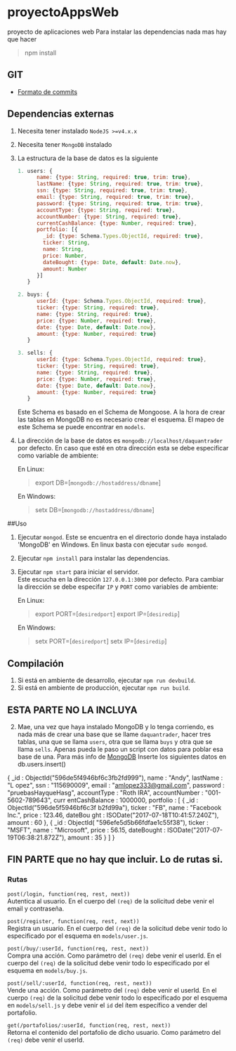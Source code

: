 # proyectoAppsWeb
proyecto de aplicaciones web
Para instalar las dependencias nada mas hay que hacer 
>npm install

## GIT
* [Formato de commits](http://udacity.github.io/git-styleguide/)

## Dependencias externas
1. Necesita tener instalado `NodeJS >=v4.x.x`
2. Necesita tener `MongoDB` instalado
3. La estructura de la base de datos es la siguiente
   ```javascript
   1. users: {  
         name: {type: String, required: true, trim: true},  
         lastName: {type: String, required: true, trim: true},  
         ssn: {type: String, required: true, trim: true},  
         email: {type: String, required: true, trim: true},  
         password: {type: String, required: true, trim: true},  
         accountType: {type: String, required: true},  
         accountNumber: {type: String, required: true},  
         currentCashBalance: {type: Number, required: true},  
         portfolio: [{  
           _id: {type: Schema.Types.ObjectId, required: true},  
           ticker: String,  
           name: String,  
           price: Number,  
           dateBought: {type: Date, default: Date.now},  
           amount: Number  
         }]  
      }
   
   2. buys: {  
         userId: {type: Schema.Types.ObjectId, required: true},  
         ticker: {type: String, required: true},  
         name: {type: String, required: true},  
         price: {type: Number, required: true},  
         date: {type: Date, default: Date.now},  
         amount: {type: Number, required: true}  
      }
   
   3. sells: {
         userId: {type: Schema.Types.ObjectId, required: true},
         ticker: {type: String, required: true},
         name: {type: String, required: true},
         price: {type: Number, required: true},
         date: {type: Date, default: Date.now},
         amount: {type: Number, required: true}
      }
   ```
   Este Schema es basado en el Schema de Mongoose. A la hora de crear las tablas en MongoDB no es necesario crear el esquema. 
   El mapeo de este Schema se puede encontrar en `models`.
4. La dirección de la base de datos es `mongodb://localhost/daquantrader` por defecto. En caso que esté en otra dirección esta se debe especificar 
como variable de ambiente:  
   
   En Linux:  
   >export DB=[`mongodb://hostaddress/dbname`]

   En Windows:
   >setx DB=[`mongodb://hostaddress/dbname`]

##Uso
1. Ejecutar `mongod`. Este se encuentra en el directorio donde haya instalado 'MongoDB' en Windows. En linux basta con ejecutar `sudo mongod`.
2. Ejecutar `npm install` para instalar las dependencias.
3. Ejecutar `npm start` para iniciar el servidor.  
   Este escucha en la dirección `127.0.0.1:3000` por defecto. Para cambiar la dirección se debe especifar `IP` y `PORT` como variables de ambiente:

   En Linux:  
   >export PORT=[`desiredport`]
   >export IP=[`desiredip`]
   
   En Windows:
   >setx PORT=[`desiredport`]
   >setx IP=[`desiredip`]

## Compilación

1. Si está en ambiente de desarrollo, ejecutar `npm run devbuild`.
2. Si está en ambiente de producción, ejecutar `npm run build`.

## ESTA PARTE NO LA INCLUYA

2. Mae, una vez que haya instalado MongoDB y lo tenga corriendo, es nada más de crear una base que se llame `daquantrader`, hacer tres tablas, una que se llama `users`, otra que se llama `buys` y otra que se llama `sells`. Apenas pueda le paso un script con datos para poblar esa base de una. Para más info de [MongoDB](https://docs.mongodb.com/manual/installation/?_ga=2.6662325.666629545.1500355352-1173324507.1500355352)
Inserte los siguientes datos en db.users.insert()

  { _id : ObjectId("596de5f4946bf6c3fb2fd999"), name : "Andy", lastName : "L
opez", ssn : "115690009", email : "amlopez333@gmail.com", password : "pruebasHayqueHasg", accountType : "Roth IRA", accountNumber : "001-5602-789643", curr
entCashBalance : 1000000, portfolio : [ { _id : ObjectId("596de5f5946bf6c3f
b2fd99a"), ticker : "FB", name : "Facebook Inc.", price : 123.46, dateBou
ght : ISODate("2017-07-18T10:41:57.240Z"), amount : 60 }, { _id : ObjectId(
"596efe5d5b66fdfae1c55f38"), ticker : "MSFT", name : "Microsoft", price :
56.15, dateBought : ISODate("2017-07-19T06:38:21.872Z"), amount : 35 } ] }

## FIN PARTE que no hay que incluir. Lo de rutas si.

### Rutas

`post(/login, function(req, rest, next))`  
Autentica al usuario. En el cuerpo del `(req)` de la solicitud debe venir el email y contraseña.

`post(/register, function(req, rest, next))`  
Registra un usuario. En el cuerpo del `(req)` de la solicitud debe venir todo lo especificado por el esquema en `models/user.js`.

`post(/buy/:userId, function(req, rest, next))`  
Compra una acción. Como parámetro del `(req)` debe venir el userId. En el cuerpo del `(req)` de la solicitud debe venir todo lo especificado por el esquema en `models/buy.js`.

`post(/sell/:userId, function(req, rest, next))`  
Vende una acción. Como parámetro del `(req)` debe venir el userId. En el cuerpo `(req)` de la solicitud debe venir todo lo especificado por el esquema en `models/sell.js` y debe venir el `id` del ítem específico a vender del portafolio.

`get(/portafolios/:userId, function(req, rest, next))`  
Retorna el contenido del portafolio de dicho usuario. Como parámetro del `(req)` debe venir el userId. 
   